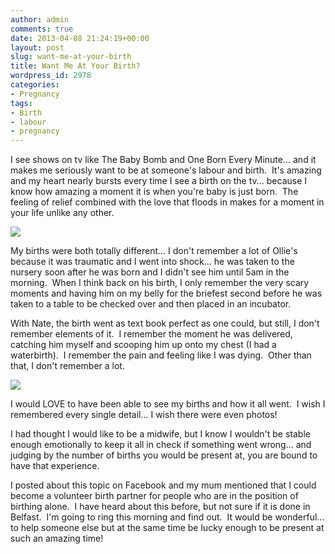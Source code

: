 ```yaml
---
author: admin
comments: true
date: 2013-04-08 21:24:19+00:00
layout: post
slug: want-me-at-your-birth
title: Want Me At Your Birth?
wordpress_id: 2978
categories:
- Pregnancy
tags:
- Birth
- labour
- pregnancy
---
```


I see shows on tv like The Baby Bomb and One Born Every Minute... and it makes me seriously want to be at someone's labour and birth.  It's amazing and my heart nearly bursts every time I see a birth on the tv... because I know how amazing a moment it is when you're baby is just born.  The feeling of relief combined with the love that floods in makes for a moment in your life unlike any other.




![](http://farm9.staticflickr.com/8183/8390868992_612552eff5_z.jpg)


My births were both totally different... I don't remember a lot of Ollie's because it was traumatic and I went into shock... he was taken to the nursery soon after he was born and I didn't see him until 5am in the morning.  When I think back on his birth, I only remember the very scary moments and having him on my belly for the briefest second before he was taken to a table to be checked over and then placed in an incubator.

With Nate, the birth went as text book perfect as one could, but still, I don't remember elements of it.  I remember the moment he was delivered, catching him myself and scooping him up onto my chest (I had a waterbirth).  I remember the pain and feeling like I was dying.  Other than that, I don't remember a lot.


![](http://farm9.staticflickr.com/8218/8405472797_fce4c8ab05_z.jpg)


I would LOVE to have been able to see my births and how it all went.  I wish I remembered every single detail... I wish there were even photos!

I had thought I would like to be a midwife, but I know I wouldn't be stable enough emotionally to keep it all in check if something went wrong... and judging by the number of births you would be present at, you are bound to have that experience.

I posted about this topic on Facebook and my mum mentioned that I could become a volunteer birth partner for people who are in the position of birthing alone.  I have heard about this before, but not sure if it is done in Belfast.  I'm going to ring this morning and find out.  It would be wonderful... to help someone else but at the same time be lucky enough to be present at such an amazing time!
